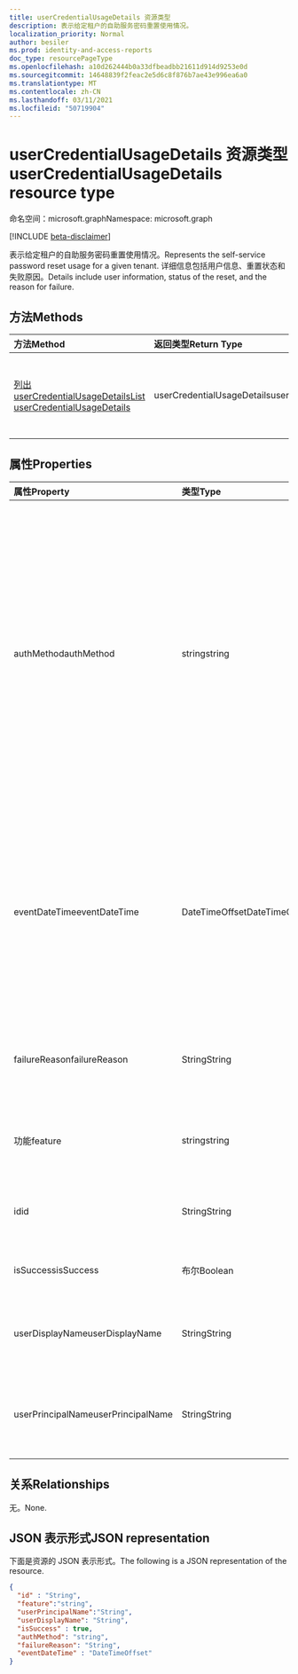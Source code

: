 ```yaml
---
title: userCredentialUsageDetails 资源类型
description: 表示给定租户的自助服务密码重置使用情况。
localization_priority: Normal
author: besiler
ms.prod: identity-and-access-reports
doc_type: resourcePageType
ms.openlocfilehash: a10d262444b0a33dfbeadbb21611d914d9253e0d
ms.sourcegitcommit: 14648839f2feac2e5d6c8f876b7ae43e996ea6a0
ms.translationtype: MT
ms.contentlocale: zh-CN
ms.lasthandoff: 03/11/2021
ms.locfileid: "50719904"
---
```

# <a name="usercredentialusagedetails-resource-type"></a><span data-ttu-id="47d6f-103">userCredentialUsageDetails 资源类型</span><span class="sxs-lookup"><span data-stu-id="47d6f-103">userCredentialUsageDetails resource type</span></span>

<span data-ttu-id="47d6f-104">命名空间：microsoft.graph</span><span class="sxs-lookup"><span data-stu-id="47d6f-104">Namespace: microsoft.graph</span></span>

[!INCLUDE [beta-disclaimer](../../includes/beta-disclaimer.md)]

<span data-ttu-id="47d6f-105">表示给定租户的自助服务密码重置使用情况。</span><span class="sxs-lookup"><span data-stu-id="47d6f-105">Represents the self-service password reset usage for a given tenant.</span></span> <span data-ttu-id="47d6f-106">详细信息包括用户信息、重置状态和失败原因。</span><span class="sxs-lookup"><span data-stu-id="47d6f-106">Details include user information, status of the reset, and the reason for failure.</span></span>

## <a name="methods"></a><span data-ttu-id="47d6f-107">方法</span><span class="sxs-lookup"><span data-stu-id="47d6f-107">Methods</span></span>

| <span data-ttu-id="47d6f-108">方法</span><span class="sxs-lookup"><span data-stu-id="47d6f-108">Method</span></span>       | <span data-ttu-id="47d6f-109">返回类型</span><span class="sxs-lookup"><span data-stu-id="47d6f-109">Return Type</span></span> | <span data-ttu-id="47d6f-110">说明</span><span class="sxs-lookup"><span data-stu-id="47d6f-110">Description</span></span> |
|:-------------|:------------|:------------|
| [<span data-ttu-id="47d6f-111">列出 userCredentialUsageDetails</span><span class="sxs-lookup"><span data-stu-id="47d6f-111">List userCredentialUsageDetails</span></span>](../api/reportroot-list-usercredentialusagedetails.md) | <span data-ttu-id="47d6f-112">userCredentialUsageDetails</span><span class="sxs-lookup"><span data-stu-id="47d6f-112">userCredentialUsageDetails</span></span> | <span data-ttu-id="47d6f-113">读取 userCredentialUsageDetails 对象的属性和关系。</span><span class="sxs-lookup"><span data-stu-id="47d6f-113">Read properties and relationships of a userCredentialUsageDetails object.</span></span> |

## <a name="properties"></a><span data-ttu-id="47d6f-114">属性</span><span class="sxs-lookup"><span data-stu-id="47d6f-114">Properties</span></span>

| <span data-ttu-id="47d6f-115">属性</span><span class="sxs-lookup"><span data-stu-id="47d6f-115">Property</span></span>     | <span data-ttu-id="47d6f-116">类型</span><span class="sxs-lookup"><span data-stu-id="47d6f-116">Type</span></span>        | <span data-ttu-id="47d6f-117">说明</span><span class="sxs-lookup"><span data-stu-id="47d6f-117">Description</span></span> |
|:-------------|:------------|:------------|
| <span data-ttu-id="47d6f-118">authMethod</span><span class="sxs-lookup"><span data-stu-id="47d6f-118">authMethod</span></span> | <span data-ttu-id="47d6f-119">string</span><span class="sxs-lookup"><span data-stu-id="47d6f-119">string</span></span> | <span data-ttu-id="47d6f-120">表示用户使用的身份验证方法。</span><span class="sxs-lookup"><span data-stu-id="47d6f-120">Represents the authentication method that the user used.</span></span> <span data-ttu-id="47d6f-121">可能的值是： ， ， ， (仅用于自助服务密码重置) 、 、 和 (`email` `mobileSMS` 仅在注册 `mobileCall` `officePhone` `securityQuestion` `appNotification` `appCode` `alternateMobileCall`) 。</span><span class="sxs-lookup"><span data-stu-id="47d6f-121">Possible values are: `email`, `mobileSMS`, `mobileCall`, `officePhone`, `securityQuestion` (only used for self-service password reset), `appNotification`, `appCode`, and `alternateMobileCall` (supported only in registration).</span></span> |
| <span data-ttu-id="47d6f-122">eventDateTime</span><span class="sxs-lookup"><span data-stu-id="47d6f-122">eventDateTime</span></span> | <span data-ttu-id="47d6f-123">DateTimeOffset</span><span class="sxs-lookup"><span data-stu-id="47d6f-123">DateTimeOffset</span></span> | <span data-ttu-id="47d6f-124">时间戳类型表示采用 ISO 8601 格式的日期和时间信息，始终采用 UTC 时区。</span><span class="sxs-lookup"><span data-stu-id="47d6f-124">The Timestamp type represents date and time information using ISO 8601 format and is always in UTC time.</span></span> <span data-ttu-id="47d6f-125">例如，2014 年 1 月 1 日午夜 UTC 为 `2014-01-01T00:00:00Z`。</span><span class="sxs-lookup"><span data-stu-id="47d6f-125">For example, midnight UTC on Jan 1, 2014 is `2014-01-01T00:00:00Z`.</span></span> |
| <span data-ttu-id="47d6f-126">failureReason</span><span class="sxs-lookup"><span data-stu-id="47d6f-126">failureReason</span></span> | <span data-ttu-id="47d6f-127">String</span><span class="sxs-lookup"><span data-stu-id="47d6f-127">String</span></span> | <span data-ttu-id="47d6f-128">提供相应重置或注册工作流的失败原因。</span><span class="sxs-lookup"><span data-stu-id="47d6f-128">Provides the failure reason for the corresponding reset or registration workflow.</span></span> |
| <span data-ttu-id="47d6f-129">功能</span><span class="sxs-lookup"><span data-stu-id="47d6f-129">feature</span></span> | <span data-ttu-id="47d6f-130">string</span><span class="sxs-lookup"><span data-stu-id="47d6f-130">string</span></span> | <span data-ttu-id="47d6f-131">可能的值是： `registration` 和 `reset` 。</span><span class="sxs-lookup"><span data-stu-id="47d6f-131">Possible values are: `registration` and `reset`.</span></span> |
| <span data-ttu-id="47d6f-132">id</span><span class="sxs-lookup"><span data-stu-id="47d6f-132">id</span></span> | <span data-ttu-id="47d6f-133">String</span><span class="sxs-lookup"><span data-stu-id="47d6f-133">String</span></span> | <span data-ttu-id="47d6f-134">只读。</span><span class="sxs-lookup"><span data-stu-id="47d6f-134">Read-only.</span></span> <span data-ttu-id="47d6f-135">活动的唯一标识符。</span><span class="sxs-lookup"><span data-stu-id="47d6f-135">The unique identifier for the activity.</span></span> <span data-ttu-id="47d6f-136">只读。</span><span class="sxs-lookup"><span data-stu-id="47d6f-136">Read-only.</span></span>|
| <span data-ttu-id="47d6f-137">isSuccess</span><span class="sxs-lookup"><span data-stu-id="47d6f-137">isSuccess</span></span> | <span data-ttu-id="47d6f-138">布尔</span><span class="sxs-lookup"><span data-stu-id="47d6f-138">Boolean</span></span> | <span data-ttu-id="47d6f-139">指示工作流的成功或失败。</span><span class="sxs-lookup"><span data-stu-id="47d6f-139">Indicates success or failure of the workflow.</span></span> |
| <span data-ttu-id="47d6f-140">userDisplayName</span><span class="sxs-lookup"><span data-stu-id="47d6f-140">userDisplayName</span></span> | <span data-ttu-id="47d6f-141">String</span><span class="sxs-lookup"><span data-stu-id="47d6f-141">String</span></span> | <span data-ttu-id="47d6f-142">执行重置或注册工作流的用户的用户名。</span><span class="sxs-lookup"><span data-stu-id="47d6f-142">User name of the user performing the reset or registration workflow.</span></span> |
| <span data-ttu-id="47d6f-143">userPrincipalName</span><span class="sxs-lookup"><span data-stu-id="47d6f-143">userPrincipalName</span></span> | <span data-ttu-id="47d6f-144">String</span><span class="sxs-lookup"><span data-stu-id="47d6f-144">String</span></span> | <span data-ttu-id="47d6f-145">执行重置或注册工作流的用户的用户主体名称。</span><span class="sxs-lookup"><span data-stu-id="47d6f-145">User principal name of the user performing the reset or registration workflow.</span></span> |

## <a name="relationships"></a><span data-ttu-id="47d6f-146">关系</span><span class="sxs-lookup"><span data-stu-id="47d6f-146">Relationships</span></span>

<span data-ttu-id="47d6f-147">无。</span><span class="sxs-lookup"><span data-stu-id="47d6f-147">None.</span></span>

## <a name="json-representation"></a><span data-ttu-id="47d6f-148">JSON 表示形式</span><span class="sxs-lookup"><span data-stu-id="47d6f-148">JSON representation</span></span>

<span data-ttu-id="47d6f-149">下面是资源的 JSON 表示形式。</span><span class="sxs-lookup"><span data-stu-id="47d6f-149">The following is a JSON representation of the resource.</span></span>

<!-- {
  "blockType": "resource",
  "optionalProperties": [

  ],
  "@odata.type": "microsoft.graph.userCredentialUsageDetails",
  "keyProperty": "id"
}-->

```json
{
  "id" : "String",
  "feature":"string",
  "userPrincipalName":"String",
  "userDisplayName": "String",
  "isSuccess" : true,
  "authMethod": "string",
  "failureReason": "String",
  "eventDateTime" : "DateTimeOffset"
}
```

<!-- uuid: 16cd6b66-4b1a-43a1-adaf-3a886856ed98
2019-02-04 14:57:30 UTC -->
<!-- {
  "type": "#page.annotation",
  "description": "userCredentialUsageDetails resource",
  "keywords": "",
  "section": "documentation",
  "tocPath": ""
}-->

